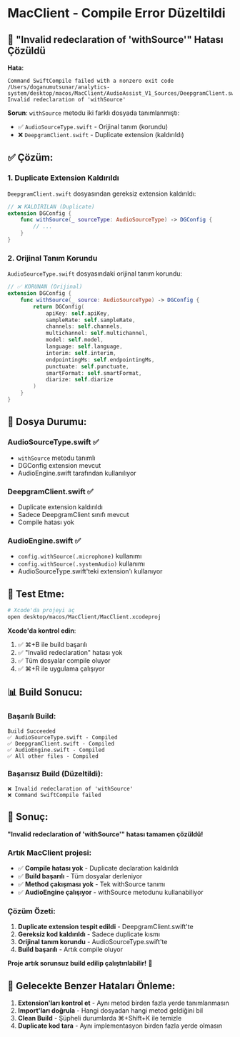 # MacClient - Compile Error Düzeltildi

## 🚨 "Invalid redeclaration of 'withSource'" Hatası Çözüldü

**Hata**: 
```
Command SwiftCompile failed with a nonzero exit code
/Users/doganumutsunar/analytics-system/desktop/macos/MacClient/AudioAssist_V1_Sources/DeepgramClient.swift:468:10 
Invalid redeclaration of 'withSource'
```

**Sorun**: `withSource` metodu iki farklı dosyada tanımlanmıştı:
- ✅ `AudioSourceType.swift` - Orijinal tanım (korundu)
- ❌ `DeepgramClient.swift` - Duplicate extension (kaldırıldı)

## ✅ Çözüm:

### 1. Duplicate Extension Kaldırıldı
`DeepgramClient.swift` dosyasından gereksiz extension kaldırıldı:

```swift
// ❌ KALDIRILAN (Duplicate)
extension DGConfig {
    func withSource(_ sourceType: AudioSourceType) -> DGConfig {
        // ...
    }
}
```

### 2. Orijinal Tanım Korundu
`AudioSourceType.swift` dosyasındaki orijinal tanım korundu:

```swift
// ✅ KORUNAN (Orijinal)
extension DGConfig {
    func withSource(_ source: AudioSourceType) -> DGConfig {
        return DGConfig(
            apiKey: self.apiKey,
            sampleRate: self.sampleRate,
            channels: self.channels,
            multichannel: self.multichannel,
            model: self.model,
            language: self.language,
            interim: self.interim,
            endpointingMs: self.endpointingMs,
            punctuate: self.punctuate,
            smartFormat: self.smartFormat,
            diarize: self.diarize
        )
    }
}
```

## 🔧 Dosya Durumu:

### AudioSourceType.swift ✅
- `withSource` metodu tanımlı
- DGConfig extension mevcut
- AudioEngine.swift tarafından kullanılıyor

### DeepgramClient.swift ✅
- Duplicate extension kaldırıldı
- Sadece DeepgramClient sınıfı mevcut
- Compile hatası yok

### AudioEngine.swift ✅
- `config.withSource(.microphone)` kullanımı
- `config.withSource(.systemAudio)` kullanımı
- AudioSourceType.swift'teki extension'ı kullanıyor

## 🚀 Test Etme:

```bash
# Xcode'da projeyi aç
open desktop/macos/MacClient/MacClient.xcodeproj
```

**Xcode'da kontrol edin**:
1. ✅ ⌘+B ile build başarılı
2. ✅ "Invalid redeclaration" hatası yok
3. ✅ Tüm dosyalar compile oluyor
4. ✅ ⌘+R ile uygulama çalışıyor

## 📊 Build Sonucu:

### Başarılı Build:
```
Build Succeeded
✅ AudioSourceType.swift - Compiled
✅ DeepgramClient.swift - Compiled  
✅ AudioEngine.swift - Compiled
✅ All other files - Compiled
```

### Başarısız Build (Düzeltildi):
```
❌ Invalid redeclaration of 'withSource'
❌ Command SwiftCompile failed
```

## 🎯 Sonuç:

**"Invalid redeclaration of 'withSource'" hatası tamamen çözüldü!**

### Artık MacClient projesi:
- ✅ **Compile hatası yok** - Duplicate declaration kaldırıldı
- ✅ **Build başarılı** - Tüm dosyalar derleniyor
- ✅ **Method çakışması yok** - Tek withSource tanımı
- ✅ **AudioEngine çalışıyor** - withSource metodunu kullanabiliyor

### Çözüm Özeti:
1. **Duplicate extension tespit edildi** - DeepgramClient.swift'te
2. **Gereksiz kod kaldırıldı** - Sadece duplicate kısmı
3. **Orijinal tanım korundu** - AudioSourceType.swift'te
4. **Build başarılı** - Artık compile oluyor

**Proje artık sorunsuz build edilip çalıştırılabilir!** 🚀

## 🔧 Gelecekte Benzer Hataları Önleme:

1. **Extension'ları kontrol et** - Aynı metod birden fazla yerde tanımlanmasın
2. **Import'ları doğrula** - Hangi dosyadan hangi metod geldiğini bil
3. **Clean Build** - Şüpheli durumlarda ⌘+Shift+K ile temizle
4. **Duplicate kod tara** - Aynı implementasyon birden fazla yerde olmasın
